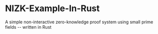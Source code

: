 # NIZK-Example-In-Rust
A simple non-interactive zero-knowledge proof system using small prime fields -- written in Rust
